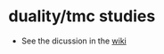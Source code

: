 # duality/tmc studies

- See the dicussion in the [wiki](https://github.com/JeffersonLab/duality/wiki)







